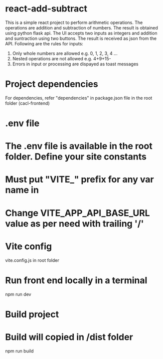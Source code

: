 # react-add-subtract

This is a simple react project to perform arithmetic operations. The operations are addition and subtraction of numbers. The result is obtained using python flask api. The UI accepts two inputs as integers and addition and suntraction using two buttons. The result is received as json from the API. Following are the rules for inputs:

1. Only whole numbers are allowed e.g. 0, 1, 2, 3, 4 ...
2. Nested operations are not allowed e.g. 4+9+15-
3. Errors in input or processing are dispayed as toast messages

# Project dependencies

For dependencies, refer "dependencies" in package.json file in the root folder (cacl-frontend)

# .env file

# The .env file is available in the root folder. Define your site constants

# Must put "VITE\_" prefix for any var name in

# Change VITE_APP_API_BASE_URL value as per need with trailing '/'

# Vite config

vite.config.js in root folder

# Run front end locally in a terminal

npm run dev

# Build project

# Build will copied in /dist folder

npm run build
